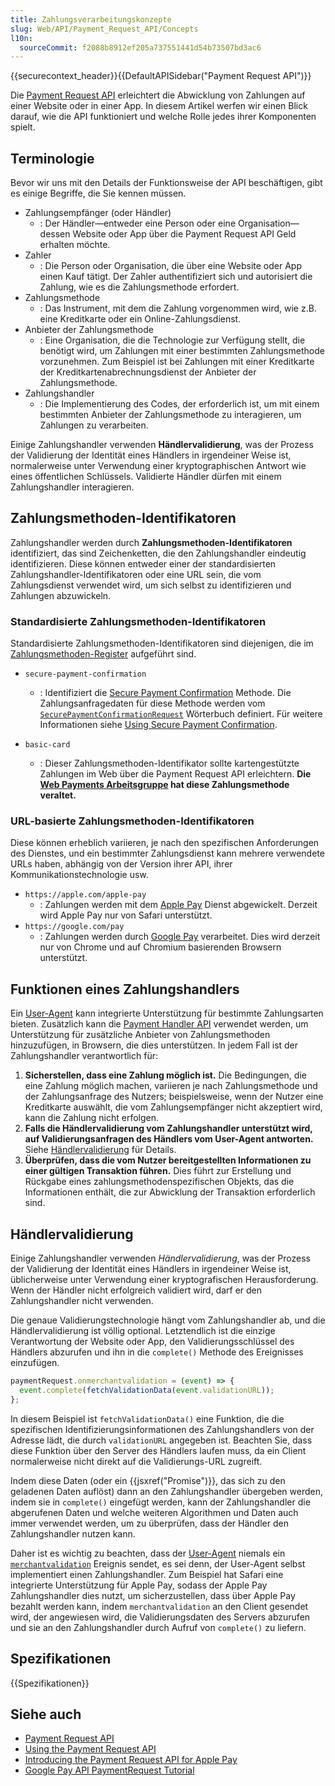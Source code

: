 ```yaml
---
title: Zahlungsverarbeitungskonzepte
slug: Web/API/Payment_Request_API/Concepts
l10n:
  sourceCommit: f2088b8912ef205a737551441d54b73507bd3ac6
---
```


{{securecontext_header}}{{DefaultAPISidebar("Payment Request API")}}

Die [Payment Request API](/de/docs/Web/API/Payment_Request_API) erleichtert die Abwicklung von Zahlungen auf einer Website oder in einer App. In diesem Artikel werfen wir einen Blick darauf, wie die API funktioniert und welche Rolle jedes ihrer Komponenten spielt.

## Terminologie

Bevor wir uns mit den Details der Funktionsweise der API beschäftigen, gibt es einige Begriffe, die Sie kennen müssen.

- Zahlungsempfänger (oder Händler)
  - : Der Händler—entweder eine Person oder eine Organisation—dessen Website oder App über die Payment Request API Geld erhalten möchte.
- Zahler
  - : Die Person oder Organisation, die über eine Website oder App einen Kauf tätigt. Der Zahler authentifiziert sich und autorisiert die Zahlung, wie es die Zahlungsmethode erfordert.
- Zahlungsmethode
  - : Das Instrument, mit dem die Zahlung vorgenommen wird, wie z.B. eine Kreditkarte oder ein Online-Zahlungsdienst.
- Anbieter der Zahlungsmethode
  - : Eine Organisation, die die Technologie zur Verfügung stellt, die benötigt wird, um Zahlungen mit einer bestimmten Zahlungsmethode vorzunehmen. Zum Beispiel ist bei Zahlungen mit einer Kreditkarte der Kreditkartenabrechnungsdienst der Anbieter der Zahlungsmethode.
- Zahlungshandler
  - : Die Implementierung des Codes, der erforderlich ist, um mit einem bestimmten Anbieter der Zahlungsmethode zu interagieren, um Zahlungen zu verarbeiten.

Einige Zahlungshandler verwenden **Händlervalidierung**, was der Prozess der Validierung der Identität eines Händlers in irgendeiner Weise ist, normalerweise unter Verwendung einer kryptographischen Antwort wie eines öffentlichen Schlüssels. Validierte Händler dürfen mit einem Zahlungshandler interagieren.

## Zahlungsmethoden-Identifikatoren

Zahlungshandler werden durch **Zahlungsmethoden-Identifikatoren** identifiziert, das sind Zeichenketten, die den Zahlungshandler eindeutig identifizieren. Diese können entweder einer der standardisierten Zahlungshandler-Identifikatoren oder eine URL sein, die vom Zahlungsdienst verwendet wird, um sich selbst zu identifizieren und Zahlungen abzuwickeln.

### Standardisierte Zahlungsmethoden-Identifikatoren

Standardisierte Zahlungsmethoden-Identifikatoren sind diejenigen, die im [Zahlungsmethoden-Register](https://www.w3.org/TR/payment-method-id/#registry) aufgeführt sind.

- `secure-payment-confirmation`
  - : Identifiziert die [Secure Payment Confirmation](https://w3c.github.io/secure-payment-confirmation/) Methode. Die Zahlungsanfragedaten für diese Methode werden vom [`SecurePaymentConfirmationRequest`](/de/docs/Web/API/SecurePaymentConfirmationRequest) Wörterbuch definiert. Für weitere Informationen siehe [Using Secure Payment Confirmation](/de/docs/Web/API/Payment_Request_API/Using_secure_payment_confirmation).
  
- `basic-card`
  - : Dieser Zahlungsmethoden-Identifikator sollte kartengestützte Zahlungen im Web über die Payment Request API erleichtern. **Die [Web Payments Arbeitsgruppe](https://www.w3.org/groups/wg/payments) hat diese Zahlungsmethode veraltet.**

### URL-basierte Zahlungsmethoden-Identifikatoren

Diese können erheblich variieren, je nach den spezifischen Anforderungen des Dienstes, und ein bestimmter Zahlungsdienst kann mehrere verwendete URLs haben, abhängig von der Version ihrer API, ihrer Kommunikationstechnologie usw.

- `https://apple.com/apple-pay`
  - : Zahlungen werden mit dem [Apple Pay](https://www.apple.com/apple-pay/) Dienst abgewickelt. Derzeit wird Apple Pay nur von Safari unterstützt.
- `https://google.com/pay`
  - : Zahlungen werden durch [Google Pay](https://pay.google.com/payments/home) verarbeitet. Dies wird derzeit nur von Chrome und auf Chromium basierenden Browsern unterstützt.

## Funktionen eines Zahlungshandlers

Ein [User-Agent](/de/docs/Glossary/user_agent) kann integrierte Unterstützung für bestimmte Zahlungsarten bieten. Zusätzlich kann die [Payment Handler API](https://w3c.github.io/payment-handler/) verwendet werden, um Unterstützung für zusätzliche Anbieter von Zahlungsmethoden hinzuzufügen, in Browsern, die dies unterstützen. In jedem Fall ist der Zahlungshandler verantwortlich für:

1. **Sicherstellen, dass eine Zahlung möglich ist.** Die Bedingungen, die eine Zahlung möglich machen, variieren je nach Zahlungsmethode und der Zahlungsanfrage des Nutzers; beispielsweise, wenn der Nutzer eine Kreditkarte auswählt, die vom Zahlungsempfänger nicht akzeptiert wird, kann die Zahlung nicht erfolgen.
2. **Falls die Händlervalidierung vom Zahlungshandler unterstützt wird, auf Validierungsanfragen des Händlers vom User-Agent antworten.** Siehe [Händlervalidierung](#händlervalidierung) für Details.
3. **Überprüfen, dass die vom Nutzer bereitgestellten Informationen zu einer gültigen Transaktion führen.** Dies führt zur Erstellung und Rückgabe eines zahlungsmethodenspezifischen Objekts, das die Informationen enthält, die zur Abwicklung der Transaktion erforderlich sind.

## Händlervalidierung

Einige Zahlungshandler verwenden _Händlervalidierung_, was der Prozess der Validierung der Identität eines Händlers in irgendeiner Weise ist, üblicherweise unter Verwendung einer kryptografischen Herausforderung. Wenn der Händler nicht erfolgreich validiert wird, darf er den Zahlungshandler nicht verwenden.

Die genaue Validierungstechnologie hängt vom Zahlungshandler ab, und die Händlervalidierung ist völlig optional. Letztendlich ist die einzige Verantwortung der Website oder App, den Validierungsschlüssel des Händlers abzurufen und ihn in die `complete()` Methode des Ereignisses einzufügen.

```js
paymentRequest.onmerchantvalidation = (event) => {
  event.complete(fetchValidationData(event.validationURL));
};
```

In diesem Beispiel ist `fetchValidationData()` eine Funktion, die die spezifischen Identifizierungsinformationen des Zahlungshandlers von der Adresse lädt, die durch `validationURL` angegeben ist. Beachten Sie, dass diese Funktion über den Server des Händlers laufen muss, da ein Client normalerweise nicht direkt auf die Validierungs-URL zugreift.

Indem diese Daten (oder ein {{jsxref("Promise")}}, das sich zu den geladenen Daten auflöst) dann an den Zahlungshandler übergeben werden, indem sie in `complete()` eingefügt werden, kann der Zahlungshandler die abgerufenen Daten und welche weiteren Algorithmen und Daten auch immer verwendet werden, um zu überprüfen, dass der Händler den Zahlungshandler nutzen kann.

Daher ist es wichtig zu beachten, dass der [User-Agent](/de/docs/Glossary/user_agent) niemals ein [`merchantvalidation`](/de/docs/Web/API/PaymentRequest/merchantvalidation_event) Ereignis sendet, es sei denn, der User-Agent selbst implementiert einen Zahlungshandler. Zum Beispiel hat Safari eine integrierte Unterstützung für Apple Pay, sodass der Apple Pay Zahlungshandler dies nutzt, um sicherzustellen, dass über Apple Pay bezahlt werden kann, indem `merchantvalidation` an den Client gesendet wird, der angewiesen wird, die Validierungsdaten des Servers abzurufen und sie an den Zahlungshandler durch Aufruf von `complete()` zu liefern.

## Spezifikationen

{{Spezifikationen}}

## Siehe auch

- [Payment Request API](/de/docs/Web/API/Payment_Request_API)
- [Using the Payment Request API](/de/docs/Web/API/Payment_Request_API/Using_the_Payment_Request_API)
- [Introducing the Payment Request API for Apple Pay](https://webkit.org/blog/8182/introducing-the-payment-request-api-for-apple-pay/)
- [Google Pay API PaymentRequest Tutorial](https://developers.google.com/pay/api/web/guides/paymentrequest/tutorial)
